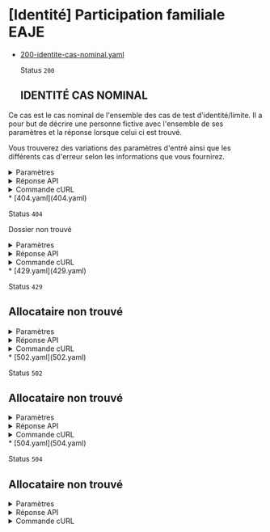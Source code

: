 # [Identité] Participation familiale EAJE
* [200-identite-cas-nominal.yaml](200-identite-cas-nominal.yaml)

  Status `200`

  ## IDENTITÉ CAS NOMINAL

Ce cas est le cas nominal de l'ensemble des cas de test d'identité/limite.
Il a pour but de décrire une personne fictive avec l'ensemble de ses paramètres
et la réponse lorsque celui ci est trouvé.

Vous trouverez des variations des paramètres d'entré ainsi que les différents cas
d'erreur selon les informations que vous fournirez.

  <details><summary>Paramètres</summary>
  <p>

  ```json
  {
    "codeCogInseeCommuneNaissance": "08480",
    "codeCogInseePaysNaissance": "99100",
    "sexeEtatCivil": "F",
    "nomNaissance": "LEFEBVRE",
    "prenoms": [
      "ALEXIS",
      "GÉRÔME",
      "JEAN-PHILIPPE"
    ],
    "anneeDateNaissance": 1982,
    "moisDateNaissance": 12,
    "jourDateNaissance": 27
  }
  ```

  </p>
  </details>

  <details><summary>Réponse API</summary>
  <p>

  ```json
  {
    "data": {
      "allocataires": [
        {
          "nom_naissance": "LEFEBVRE",
          "nom_usage": null,
          "prenoms": "JEAN-PIERRE THOMAS",
          "date_naissance": "2000-01-20",
          "sexe": "M",
          "code_cog_insee_commune_naissance": "75113"
        }
      ],
      "enfants": [
        {
          "nom_naissance": "LEFEBVRE",
          "nom_usage": null,
          "prenoms": "JEAN-PIERRE THOMAS JUNIOR",
          "date_naissance": "2000-01-20",
          "sexe": "M",
          "code_cog_insee_commune_naissance": "75113"
        }
      ],
      "adresse": {
        "destinataire": "Monsieur JEAN JACQUES LEFEBVRE",
        "complement_information": null,
        "complement_information_geographique": null,
        "numero_libelle_voie": "1 RUE DE LA GARE",
        "lieu_dit": null,
        "code_postal_ville": "75002",
        "pays": "FRANCE"
      },
      "parametres_calcul_participation_familiale": {
        "nombre_enfants_a_charge": 1,
        "nombre_enfants_beneficiaire_AEEH": 1,
        "base_ressources_annuelles": {
          "valeur": 40923,
          "annee_calcul": 2023
        }
      }
    },
    "links": {
    },
    "meta": {
    }
  }
  ```

  </p>
  </details>

  <details><summary>Commande cURL</summary>
  <p>

  ```bash
  curl -H "Authorization: Bearer $token" \
    -G -d 'recipient=13002526500013' -d 'codeCogInseeCommuneNaissance=08480' -d 'codeCogInseePaysNaissance=99100' -d 'sexeEtatCivil=F' -d 'nomNaissance=LEFEBVRE' -d 'prenoms[]=ALEXIS' -d 'prenoms[]=G%C3%89R%C3%94ME' -d 'prenoms[]=JEAN-PHILIPPE' -d 'anneeDateNaissance=1982' -d 'moisDateNaissance=12' -d 'jourDateNaissance=27' \
    --url "https://staging.particulier.api.gouv.fr/v3/dss/participation_familiale_aeje/identite"
  ```

  </p>
  </details>
* [404.yaml](404.yaml)

  Status `404`

  Dossier non trouvé

  <details><summary>Paramètres</summary>
  <p>

  ```json
  {
    "nomNaissance": "LEFEBVRE",
    "codeCogInseeCommuneNaissance": "00404",
    "codeCogInseePaysNaissance": "99100",
    "sexeEtatCivil": "F"
  }
  ```

  </p>
  </details>

  <details><summary>Réponse API</summary>
  <p>

  ```json
  {
    "errors": [
      {
        "code": "37003",
        "title": "Dossier allocataire absent CNAV",
        "detail": "Le dossier allocataire n'a pas été trouvé auprès de la CNAV.",
        "source": null,
        "meta": {
          "provider": "CNAV"
        }
      }
    ]
  }
  ```

  </p>
  </details>

  <details><summary>Commande cURL</summary>
  <p>

  ```bash
  curl -H "Authorization: Bearer $token" \
    -G -d 'recipient=13002526500013' -d 'nomNaissance=LEFEBVRE' -d 'codeCogInseeCommuneNaissance=00404' -d 'codeCogInseePaysNaissance=99100' -d 'sexeEtatCivil=F' \
    --url "https://staging.particulier.api.gouv.fr/v3/dss/participation_familiale_aeje/identite"
  ```

  </p>
  </details>
* [429.yaml](429.yaml)

  Status `429`

  ## Allocataire non trouvé

  <details><summary>Paramètres</summary>
  <p>

  ```json
  {
    "nomNaissance": "DESFOUIN",
    "prenoms": [
      "René"
    ],
    "anneeDateNaissance": 2002,
    "moisDateNaissance": 12,
    "jourDateNaissance": 5,
    "codeCogInseeCommuneNaissance": "08480",
    "codeCogInseePaysNaissance": "99100",
    "sexeEtatCivil": "M"
  }
  ```

  </p>
  </details>

  <details><summary>Réponse API</summary>
  <p>

  ```json
  {
    "errors": [
      {
        "code": "00429",
        "title": "Trop de requêtes",
        "detail": "Vous avez effectué trop de requêtes",
        "source": null,
        "meta": {
        }
      }
    ]
  }
  ```

  </p>
  </details>

  <details><summary>Commande cURL</summary>
  <p>

  ```bash
  curl -H "Authorization: Bearer $token" \
    -G -d 'recipient=13002526500013' -d 'nomNaissance=DESFOUIN' -d 'prenoms[]=Ren%C3%A9' -d 'anneeDateNaissance=2002' -d 'moisDateNaissance=12' -d 'jourDateNaissance=5' -d 'codeCogInseeCommuneNaissance=08480' -d 'codeCogInseePaysNaissance=99100' -d 'sexeEtatCivil=M' \
    --url "https://staging.particulier.api.gouv.fr/v3/dss/participation_familiale_aeje/identite"
  ```

  </p>
  </details>
* [502.yaml](502.yaml)

  Status `502`

  ## Allocataire non trouvé

  <details><summary>Paramètres</summary>
  <p>

  ```json
  {
    "nomNaissance": "DELANOUE",
    "prenoms": [
      "Jean-Marie"
    ],
    "anneeDateNaissance": 2002,
    "moisDateNaissance": 12,
    "jourDateNaissance": 5,
    "codeCogInseeCommuneNaissance": "08480",
    "codeCogInseePaysNaissance": "99100",
    "sexeEtatCivil": "M"
  }
  ```

  </p>
  </details>

  <details><summary>Réponse API</summary>
  <p>

  ```json
  {
    "errors": [
      {
        "code": "37999",
        "title": "Erreur inconnue du fournisseur de données",
        "detail": "La réponse retournée par le fournisseur de données est invalide et inconnue de notre service. L'équipe technique a été notifiée de cette erreur pour investigation.",
        "source": null,
        "meta": {
          "provider": "CNAV"
        }
      }
    ]
  }
  ```

  </p>
  </details>

  <details><summary>Commande cURL</summary>
  <p>

  ```bash
  curl -H "Authorization: Bearer $token" \
    -G -d 'recipient=13002526500013' -d 'nomNaissance=DELANOUE' -d 'prenoms[]=Jean-Marie' -d 'anneeDateNaissance=2002' -d 'moisDateNaissance=12' -d 'jourDateNaissance=5' -d 'codeCogInseeCommuneNaissance=08480' -d 'codeCogInseePaysNaissance=99100' -d 'sexeEtatCivil=M' \
    --url "https://staging.particulier.api.gouv.fr/v3/dss/participation_familiale_aeje/identite"
  ```

  </p>
  </details>
* [504.yaml](504.yaml)

  Status `504`

  ## Allocataire non trouvé

  <details><summary>Paramètres</summary>
  <p>

  ```json
  {
    "nomNaissance": "SITUDI",
    "prenoms": [
      "Clément"
    ],
    "anneeDateNaissance": 2002,
    "moisDateNaissance": 12,
    "jourDateNaissance": 5,
    "codeCogInseeCommuneNaissance": "08480",
    "codeCogInseePaysNaissance": "99100",
    "sexeEtatCivil": "M"
  }
  ```

  </p>
  </details>

  <details><summary>Réponse API</summary>
  <p>

  ```json
  {
    "errors": [
      {
        "code": "37002",
        "title": "Intermédiaire hors-délai",
        "detail": "Temps d’attente d’une réponse du fournisseur de données écoulé.",
        "source": null,
        "meta": {
          "provider": "CNAV"
        }
      }
    ]
  }
  ```

  </p>
  </details>

  <details><summary>Commande cURL</summary>
  <p>

  ```bash
  curl -H "Authorization: Bearer $token" \
    -G -d 'recipient=13002526500013' -d 'nomNaissance=SITUDI' -d 'prenoms[]=Cl%C3%A9ment' -d 'anneeDateNaissance=2002' -d 'moisDateNaissance=12' -d 'jourDateNaissance=5' -d 'codeCogInseeCommuneNaissance=08480' -d 'codeCogInseePaysNaissance=99100' -d 'sexeEtatCivil=M' \
    --url "https://staging.particulier.api.gouv.fr/v3/dss/participation_familiale_aeje/identite"
  ```

  </p>
  </details>
